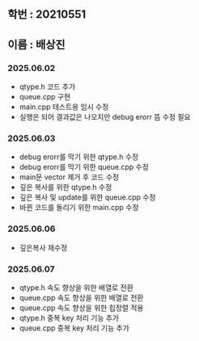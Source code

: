 ## 학번 : 20210551
## 이름 : 배상진

### 2025.06.02
- qtype.h 코드 추가
- queue.cpp 구현
- main.cpp 테스트용 임시 수정
- 실행은 되어 결과값은 나오지만 debug erorr 뜸 수정 필요

### 2025.06.03
- debug erorr를 막기 위한 qtype.h 수정
- debug erorr를 막기 위한 queue.cpp 수정
- main문 vector 제거 후 코드 수정
- 깊은 복사를 위한 qtype.h 수정
- 깊은 복사 및 update를 위한 queue.cpp 수정
- 바뀐 코드를 돌리기 위한 main.cpp 수정

### 2025.06.06
- 깊은복사 재수정

### 2025.06.07
- qtype.h 속도 향상을 위한 배열로 전환
- queue.cpp 속도 향상을 위한 배열로 전환
- queue.cpp 속도 향상을 위한 힙정렬 적용
- qtype.h 중복 key 처리 기능 추가
- queue.cpp 중복 key 처리 기능 추가